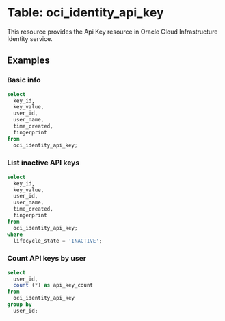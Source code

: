 # Table: oci_identity_api_key

This resource provides the Api Key resource in Oracle Cloud Infrastructure Identity service.

## Examples

### Basic info

```sql
select
  key_id,
  key_value,
  user_id,
  user_name,
  time_created,
  fingerprint
from
  oci_identity_api_key;
```

### List inactive API keys

```sql
select
  key_id,
  key_value,
  user_id,
  user_name,
  time_created,
  fingerprint
from
  oci_identity_api_key;
where
  lifecycle_state = 'INACTIVE';
```

### Count API keys by user

```sql
select
  user_id,
  count (*) as api_key_count
from
  oci_identity_api_key
group by
  user_id;
```
